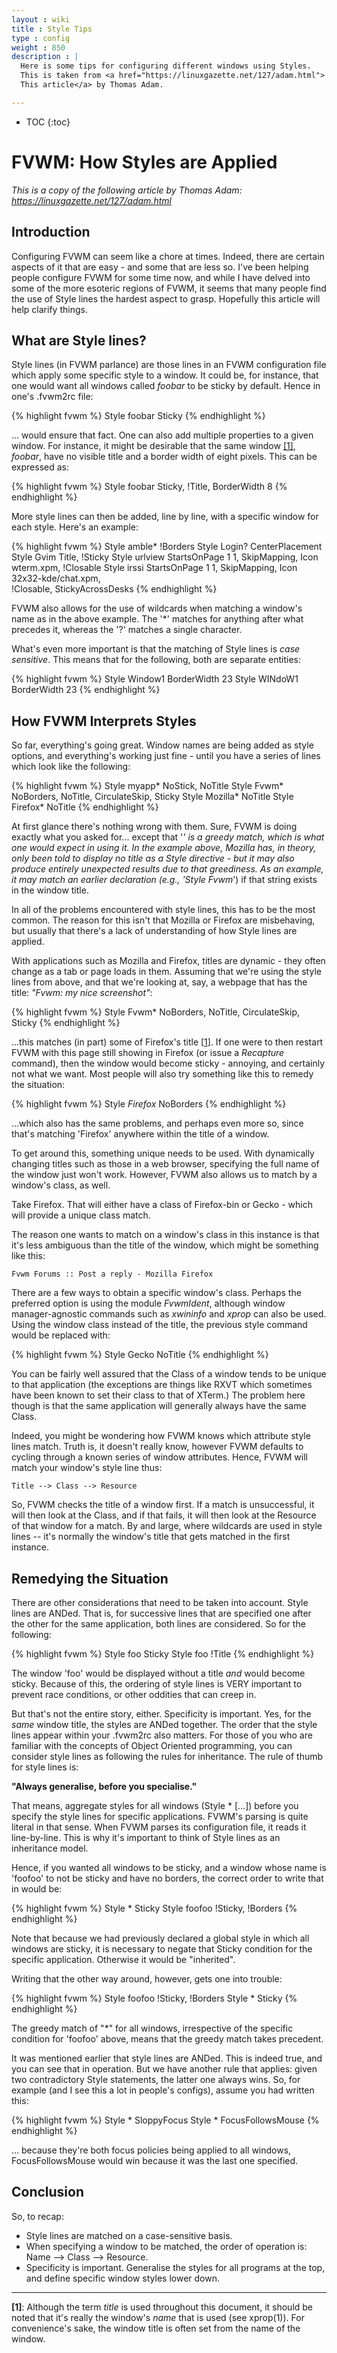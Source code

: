 ```yaml
---
layout : wiki
title : Style Tips
type : config
weight : 850
description : |
  Here is some tips for configuring different windows using Styles.
  This is taken from <a href="https://linuxgazette.net/127/adam.html">
  This article</a> by Thomas Adam.

---
```

* TOC
{:toc}

# FVWM: How Styles are Applied

*This is a copy of the following article by Thomas Adam:
<https://linuxgazette.net/127/adam.html>*

## Introduction

Configuring FVWM can seem like a chore at times. Indeed, there are
certain aspects of it that are easy - and some that are less so. I've been
helping people configure FVWM for some time now, and while I have delved
into some of the more esoteric regions of FVWM, it seems that many people
find the use of Style lines the hardest aspect to grasp.
Hopefully this article will help clarify things.

## What are Style lines?

Style lines (in FVWM parlance) are those lines in an FVWM
configuration file which apply some specific style to a window. It could
be, for instance, that one would want all windows called *foobar* to
be sticky by default. Hence in one's .fvwm2rc file:

{% highlight fvwm %}
Style foobar Sticky
{% endhighlight %}

... would ensure that fact. One can also add multiple properties
to a given window. For instance, it might be desirable that the same window [\[1\]](#1),
*foobar*, have no visible title and a border width of eight pixels. This
can be expressed as:

{% highlight fvwm %}
Style foobar Sticky, !Title, BorderWidth 8
{% endhighlight %}

More style lines can then be added, line by line, with a
specific window for each style. Here's an example:

{% highlight fvwm %}
Style amble*  !Borders
Style Login?  CenterPlacement
Style Gvim    Title, !Sticky
Style urlview StartsOnPage 1 1, SkipMapping, Icon wterm.xpm, !Closable
Style irssi   StartsOnPage 1 1, SkipMapping, Icon 32x32-kde/chat.xpm, \
              !Closable, StickyAcrossDesks
{% endhighlight %}

FVWM also allows for the use of wildcards when matching a
window's name as in the above example. The '*' matches for anything
after what precedes it, whereas the '?' matches a single
character.

What's even more important is that the matching of Style lines
is *case sensitive*. This means that for the
following, both are separate entities:

{% highlight fvwm %}
Style Window1 BorderWidth 23
Style WINdoW1 BorderWidth 23
{% endhighlight %}

## How FVWM Interprets Styles

So far, everything's going great. Window names are being added as
style options, and everything's working just fine - until you have a
series of lines which look like the following:

{% highlight fvwm %}
Style myapp* NoStick, NoTitle
Style Fvwm* NoBorders, NoTitle, CirculateSkip, Sticky
Style Mozilla* NoTitle
Style Firefox* NoTitle
{% endhighlight %}

At first glance there's nothing wrong with them. Sure, FVWM is doing
exactly what you asked for... except that '*' is a greedy match, which is
what one would expect in using it. In the example above, Mozilla has, in
theory, only been told to display no title as a Style directive - but it
may also produce entirely unexpected results due to that greediness. As an
example, it may match an earlier declaration (e.g., 'Style Fvwm*') if that
string exists in the window title.

In all of the problems encountered with style lines, this has to be the
most common.  The reason for this isn't that Mozilla or Firefox are
misbehaving, but usually that there's a lack of understanding of
how Style lines are applied.

With applications such as Mozilla and Firefox, titles are dynamic -
they often change as a tab or page loads in them.  Assuming that we're
using the style lines from above, and that we're looking at, say, a webpage
that has the title: *"Fvwm: my nice screenshot"*:

{% highlight fvwm %}
Style Fvwm* NoBorders, NoTitle, CirculateSkip, Sticky
{% endhighlight %}

...this matches (in part) some of Firefox's title [<a href="#1">1</a>].
If one were to then restart FVWM with this page still showing in Firefox
(or issue a *Recapture* command), then the window would become
sticky - annoying, and certainly not what we want. Most people will also
try something like this to remedy the situation:

{% highlight fvwm %}
Style *Firefox* NoBorders
{% endhighlight %}

...which also has the same problems, and perhaps even more so,
since that's matching 'Firefox' anywhere within the title of a
window.

To get around this, something unique needs to be used. With dynamically
changing titles such as those in a web browser, specifying the full name of
the window just won't work. However, FVWM also allows us to match by a
window's class, as well.

Take Firefox. That will either have a class of Firefox-bin
or Gecko - which will provide a unique class match.

The reason one wants to match on a window's class in this
instance is that it's less ambiguous than the title of the window,
which might be something like this:

    Fvwm Forums :: Post a reply - Mozilla Firefox

There are a few ways to obtain a specific window's class.
Perhaps the preferred option is using the module *FvwmIdent*,
although window manager-agnostic commands such as *xwininfo*
and *xprop* can also be used. Using the window class instead
of the title, the previous style command would be replaced
with:</p>

{% highlight fvwm %}
Style Gecko NoTitle
{% endhighlight %}

You can be fairly well assured that the Class of a window tends
to be unique to that application (the exceptions are things like
RXVT which sometimes have been known to set their class to that of
XTerm.) The problem here though is that the same application will
generally always have the same Class.

Indeed, you might be wondering how FVWM knows which attribute
style lines match. Truth is, it doesn't really know, however FVWM
defaults to cycling through a known series of window attributes.
Hence, FVWM will match your window's style line thus:

    Title --> Class --> Resource

So, FVWM checks the title of a window first. If a match is
unsuccessful, it will then look at the Class, and if that fails, it
will then look at the Resource of that window for a match. By and
large, where wildcards are used in style lines -- it's normally the
window's title that gets matched in the first instance.

## Remedying the Situation

There are other considerations that need to be taken into
account. Style lines are ANDed. That is, for successive lines that
are specified one after the other for the same application, both
lines are considered. So for the following:

{% highlight fvwm %}
Style foo Sticky
Style foo !Title
{% endhighlight %}

The window 'foo' would be displayed without a title *and* would
become sticky. Because of this, the ordering of style lines is VERY
important to prevent race conditions, or other oddities that can creep
in.

But that's not the entire story, either. Specificity is important. Yes,
for the *same* window title, the styles are ANDed together. The
order that the style lines appear within your .fvwm2rc also matters. For
those of you who are familiar with the concepts of Object Oriented
programming, you can consider style lines as following the rules for
inheritance. The rule of thumb for style lines is:

**"Always generalise, before you specialise."**

That means, aggregate styles for all windows (Style * [...])
before you specify the style lines for specific applications.
FVWM's parsing is quite literal in that sense. When FVWM parses its
configuration file, it reads it line-by-line. This is why it's
important to think of Style lines as an inheritance model.

Hence, if you wanted all windows to be sticky, and a window
whose name is 'foofoo' to not be sticky and have no borders, the
correct order to write that in would be:

{% highlight fvwm %}
Style * Sticky
Style foofoo !Sticky, !Borders
{% endhighlight %}

Note that because we had previously declared a global style in which
all windows are sticky, it is necessary to negate that Sticky
condition for the specific application. Otherwise it would be
"inherited".

Writing that the other way around, however, gets one into
trouble:

{% highlight fvwm %}
Style foofoo !Sticky, !Borders
Style * Sticky
{% endhighlight %}

The greedy match of "*" for all windows, irrespective of the
specific condition for 'foofoo' above, means that the greedy match
takes precedent.

It was mentioned earlier that style lines are ANDed. This is
indeed true, and you can see that in operation. But we have another rule
that applies: given two contradictory Style 
statements, the latter one always wins. So, for example (and I see
this a lot in people's configs), assume you had written this:

{% highlight fvwm %}
Style * SloppyFocus
Style * FocusFollowsMouse
{% endhighlight %}

... because they're both focus policies being applied to all
windows, FocusFollowsMouse would win because it was the last one
specified.

## Conclusion
So, to recap:
+ Style lines are matched on a case-sensitive basis.
+ When specifying a window to be matched, the order of operation
  is: Name --> Class --> Resource.
+ Specificity is important. Generalise the styles for all
  programs at the top, and define specific window styles lower down.

---

<a name="1"></a>

__[1]__:
Although the term *title* is used throughout this
document, it should be noted that it's really the window's
*name* that is used (see xprop(1)). For convenience's sake,
the window title is often set from the name of the window.
